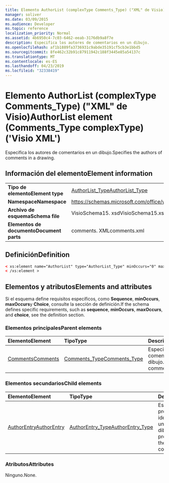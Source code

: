 ```yaml
---
title: Elemento AuthorList (complexType Comments_Type) ("XML" de Visio)
manager: soliver
ms.date: 03/09/2015
ms.audience: Developer
ms.topic: reference
localization_priority: Normal
ms.assetid: 4b6950c4-7c03-6462-eeab-3176db9a8f7e
description: Especifica los autores de comentarios en un dibujo.
ms.openlocfilehash: af1b1889fa3736931c9abde35191cf5cb3e1bbd5
ms.sourcegitcommit: 8fe462c32b91c87911942c188f3445e85a54137c
ms.translationtype: MT
ms.contentlocale: es-ES
ms.lasthandoff: 04/23/2019
ms.locfileid: "32338419"
---
```

# <a name="authorlist-element-commentstype-complextype-visio-xml"></a><span data-ttu-id="5910a-103">Elemento AuthorList (complexType Comments_Type) ("XML" de Visio)</span><span class="sxs-lookup"><span data-stu-id="5910a-103">AuthorList element (Comments_Type complexType) ('Visio XML')</span></span>

<span data-ttu-id="5910a-104">Especifica los autores de comentarios en un dibujo.</span><span class="sxs-lookup"><span data-stu-id="5910a-104">Specifies the authors of comments in a drawing.</span></span>
  
## <a name="element-information"></a><span data-ttu-id="5910a-105">Información del elemento</span><span class="sxs-lookup"><span data-stu-id="5910a-105">Element information</span></span>

|||
|:-----|:-----|
|<span data-ttu-id="5910a-106">**Tipo de elemento**</span><span class="sxs-lookup"><span data-stu-id="5910a-106">**Element type**</span></span> <br/> |[<span data-ttu-id="5910a-107">AuthorList_Type</span><span class="sxs-lookup"><span data-stu-id="5910a-107">AuthorList_Type</span></span>](authorlist_type-complextypevisio-xml.md) <br/> |
|<span data-ttu-id="5910a-108">**Namespace**</span><span class="sxs-lookup"><span data-stu-id="5910a-108">**Namespace**</span></span> <br/> |https://schemas.microsoft.com/office/visio/2012/main  <br/> |
|<span data-ttu-id="5910a-109">**Archivo de esquema**</span><span class="sxs-lookup"><span data-stu-id="5910a-109">**Schema file**</span></span> <br/> |<span data-ttu-id="5910a-110">VisioSchema15. xsd</span><span class="sxs-lookup"><span data-stu-id="5910a-110">VisioSchema15.xsd</span></span>  <br/> |
|<span data-ttu-id="5910a-111">**Elementos de documento**</span><span class="sxs-lookup"><span data-stu-id="5910a-111">**Document parts**</span></span> <br/> |<span data-ttu-id="5910a-112">comments. XML</span><span class="sxs-lookup"><span data-stu-id="5910a-112">comments.xml</span></span>  <br/> |
   
## <a name="definition"></a><span data-ttu-id="5910a-113">Definición</span><span class="sxs-lookup"><span data-stu-id="5910a-113">Definition</span></span>

```XML
< xs:element name="AuthorList" type="AuthorList_Type" minOccurs="0" maxOccurs="1" >
< /xs:element >
```

## <a name="elements-and-attributes"></a><span data-ttu-id="5910a-114">Elementos y atributos</span><span class="sxs-lookup"><span data-stu-id="5910a-114">Elements and attributes</span></span>

<span data-ttu-id="5910a-115">Si el esquema define requisitos específicos, como **Sequence**, **minOccurs**, **maxOccurs**y **Choice**, consulte la sección de definición.</span><span class="sxs-lookup"><span data-stu-id="5910a-115">If the schema defines specific requirements, such as **sequence**, **minOccurs**, **maxOccurs**, and **choice**, see the definition section.</span></span> 
  
### <a name="parent-elements"></a><span data-ttu-id="5910a-116">Elementos principales</span><span class="sxs-lookup"><span data-stu-id="5910a-116">Parent elements</span></span>

|<span data-ttu-id="5910a-117">**Elemento**</span><span class="sxs-lookup"><span data-stu-id="5910a-117">**Element**</span></span>|<span data-ttu-id="5910a-118">**Tipo**</span><span class="sxs-lookup"><span data-stu-id="5910a-118">**Type**</span></span>|<span data-ttu-id="5910a-119">**Descripción**</span><span class="sxs-lookup"><span data-stu-id="5910a-119">**Description**</span></span>|
|:-----|:-----|:-----|
|[<span data-ttu-id="5910a-120">Comments</span><span class="sxs-lookup"><span data-stu-id="5910a-120">Comments</span></span>](comments-element-comments_type-complextypevisio-xml.md) <br/> |[<span data-ttu-id="5910a-121">Comments_Type</span><span class="sxs-lookup"><span data-stu-id="5910a-121">Comments_Type</span></span>](comments_type-complextypevisio-xml.md) <br/> |<span data-ttu-id="5910a-122">Especifica los comentarios de un dibujo.</span><span class="sxs-lookup"><span data-stu-id="5910a-122">Specifies the comments in a drawing.</span></span>  <br/> |
   
### <a name="child-elements"></a><span data-ttu-id="5910a-123">Elementos secundarios</span><span class="sxs-lookup"><span data-stu-id="5910a-123">Child elements</span></span>

|<span data-ttu-id="5910a-124">**Elemento**</span><span class="sxs-lookup"><span data-stu-id="5910a-124">**Element**</span></span>|<span data-ttu-id="5910a-125">**Tipo**</span><span class="sxs-lookup"><span data-stu-id="5910a-125">**Type**</span></span>|<span data-ttu-id="5910a-126">**Descripción**</span><span class="sxs-lookup"><span data-stu-id="5910a-126">**Description**</span></span>|
|:-----|:-----|:-----|
|[<span data-ttu-id="5910a-127">AuthorEntry</span><span class="sxs-lookup"><span data-stu-id="5910a-127">AuthorEntry</span></span>](authorentry-element-authorlist_type-complextypevisio-xml.md) <br/> |[<span data-ttu-id="5910a-128">AuthorEntry_Type</span><span class="sxs-lookup"><span data-stu-id="5910a-128">AuthorEntry_Type</span></span>](authorentry_type-complextypevisio-xml.md) <br/> |<span data-ttu-id="5910a-129">Especifica las propiedades que identifican al autor de un Comentario en un dibujo.</span><span class="sxs-lookup"><span data-stu-id="5910a-129">Specifies the properties that identify the author of a comment in a drawing.</span></span>  <br/> |
   
### <a name="attributes"></a><span data-ttu-id="5910a-130">Atributos</span><span class="sxs-lookup"><span data-stu-id="5910a-130">Attributes</span></span>

<span data-ttu-id="5910a-131">Ninguno.</span><span class="sxs-lookup"><span data-stu-id="5910a-131">None.</span></span>
  

